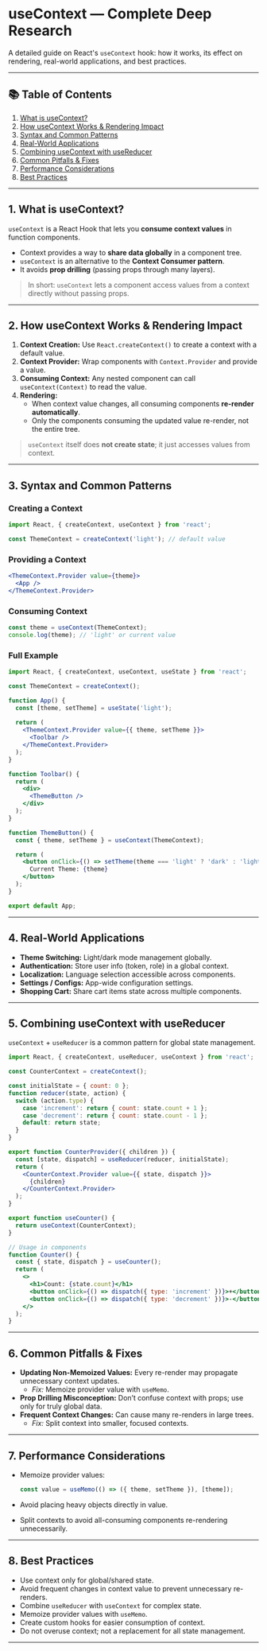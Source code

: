 # useContext — Complete Deep Research

A detailed guide on React's `useContext` hook: how it works, its effect on rendering, real-world applications, and best practices.

---

## 📚 Table of Contents

1. [What is useContext?](#what-is-usecontext)
2. [How useContext Works & Rendering Impact](#how-usecontext-works--rendering-impact)
3. [Syntax and Common Patterns](#syntax-and-common-patterns)
4. [Real-World Applications](#real-world-applications)
5. [Combining useContext with useReducer](#combining-usecontext-with-usereducer)
6. [Common Pitfalls & Fixes](#common-pitfalls--fixes)
7. [Performance Considerations](#performance-considerations)
8. [Best Practices](#best-practices)

---

## 1. What is useContext?

`useContext` is a React Hook that lets you **consume context values** in function components.

- Context provides a way to **share data globally** in a component tree.
- `useContext` is an alternative to the **Context Consumer pattern**.
- It avoids **prop drilling** (passing props through many layers).

> In short: `useContext` lets a component access values from a context directly without passing props.

---

## 2. How useContext Works & Rendering Impact

1. **Context Creation:** Use `React.createContext()` to create a context with a default value.
2. **Context Provider:** Wrap components with `Context.Provider` and provide a value.
3. **Consuming Context:** Any nested component can call `useContext(Context)` to read the value.
4. **Rendering:** 
   - When context value changes, all consuming components **re-render automatically**.
   - Only the components consuming the updated value re-render, not the entire tree.

> `useContext` itself does **not create state**; it just accesses values from context.

---

## 3. Syntax and Common Patterns

### Creating a Context

```jsx
import React, { createContext, useContext } from 'react';

const ThemeContext = createContext('light'); // default value
```

### Providing a Context

```jsx
<ThemeContext.Provider value={theme}>
  <App />
</ThemeContext.Provider>
```

### Consuming Context

```jsx
const theme = useContext(ThemeContext);
console.log(theme); // 'light' or current value
```

### Full Example

```jsx
import React, { createContext, useContext, useState } from 'react';

const ThemeContext = createContext();

function App() {
  const [theme, setTheme] = useState('light');
  
  return (
    <ThemeContext.Provider value={{ theme, setTheme }}>
      <Toolbar />
    </ThemeContext.Provider>
  );
}

function Toolbar() {
  return (
    <div>
      <ThemeButton />
    </div>
  );
}

function ThemeButton() {
  const { theme, setTheme } = useContext(ThemeContext);

  return (
    <button onClick={() => setTheme(theme === 'light' ? 'dark' : 'light')}>
      Current Theme: {theme}
    </button>
  );
}

export default App;
```

---

## 4. Real-World Applications

- **Theme Switching:** Light/dark mode management globally.
- **Authentication:** Store user info (token, role) in a global context.
- **Localization:** Language selection accessible across components.
- **Settings / Configs:** App-wide configuration settings.
- **Shopping Cart:** Share cart items state across multiple components.

---

## 5. Combining useContext with useReducer

`useContext` + `useReducer` is a common pattern for global state management.

```jsx
import React, { createContext, useReducer, useContext } from 'react';

const CounterContext = createContext();

const initialState = { count: 0 };
function reducer(state, action) {
  switch (action.type) {
    case 'increment': return { count: state.count + 1 };
    case 'decrement': return { count: state.count - 1 };
    default: return state;
  }
}

export function CounterProvider({ children }) {
  const [state, dispatch] = useReducer(reducer, initialState);
  return (
    <CounterContext.Provider value={{ state, dispatch }}>
      {children}
    </CounterContext.Provider>
  );
}

export function useCounter() {
  return useContext(CounterContext);
}

// Usage in components
function Counter() {
  const { state, dispatch } = useCounter();
  return (
    <>
      <h1>Count: {state.count}</h1>
      <button onClick={() => dispatch({ type: 'increment' })}>+</button>
      <button onClick={() => dispatch({ type: 'decrement' })}>-</button>
    </>
  );
}
```

---

## 6. Common Pitfalls & Fixes

- **Updating Non-Memoized Values:** Every re-render may propagate unnecessary context updates.
  - *Fix:* Memoize provider value with `useMemo`.
- **Prop Drilling Misconception:** Don’t confuse context with props; use only for truly global data.
- **Frequent Context Changes:** Can cause many re-renders in large trees.
  - *Fix:* Split context into smaller, focused contexts.

---

## 7. Performance Considerations

- Memoize provider values:

  ```jsx
  const value = useMemo(() => ({ theme, setTheme }), [theme]);
  ```

- Avoid placing heavy objects directly in value.
- Split contexts to avoid all-consuming components re-rendering unnecessarily.

---

## 8. Best Practices

- Use context only for global/shared state.
- Avoid frequent changes in context value to prevent unnecessary re-renders.
- Combine `useReducer` with `useContext` for complex state.
- Memoize provider values with `useMemo`.
- Create custom hooks for easier consumption of context.
- Do not overuse context; not a replacement for all state management.

---
